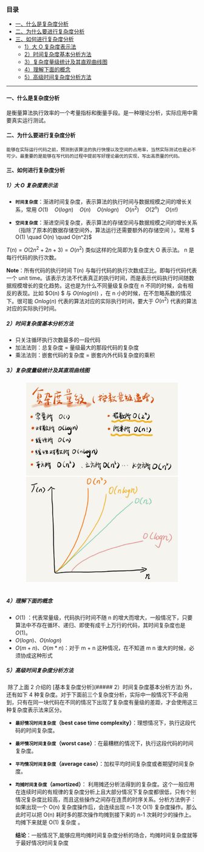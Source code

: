 <!--ts-->

### 目录

* [一、什么是复杂度分析](#一什么是复杂度分析)
* [二、为什么要进行复杂度分析](#二为什么要进行复杂度分析)
* [三、如何进行复杂度分析](#三如何进行复杂度分析)
   * [1）大 O 复杂度表示法](#1大-o-复杂度表示法)
   * [2）时间复杂度基本分析方法](#2时间复杂度基本分析方法)
   * [3）复杂度量级统计及其直观曲线图](#3复杂度量级统计及其直观曲线图)
   * [4）理解下面的概念](#4理解下面的概念)
   * [5）高级时间复杂度分析方法](#5高级时间复杂度分析方法)

---



#### 一、什么是复杂度分析

​	是衡量算法执行效率的一个考量指标和衡量手段。是一种理论分析，实际应用中需要真实运行测试。

#### 二、为什么要进行复杂度分析

 	能够在实际运行代码之前，预测到该算法的执行快慢以及空间的占用率，当然实际测试也是必不可少。最重要的是能够在写代码的过程中提前写好理论最优的实现，写出高质量的代码。

#### 三、如何进行复杂度分析

##### 1）大 O 复杂度表示法

- **`时间复杂度`**：渐进时间复杂度，表示算法的执行时间与数据规模之间的增长关系，常用 $O(1)\quad O(logn) \quad O(n) \quad O(nlogn) \quad O(n^2) \quad O(2^n) \quad O(n!)$

- **`空间复杂度`**：渐进空间复杂度，表示算法的存储空间与数据规模之间的增长关系（指除了原本的数据存储空间外，算法运行还需要额外的存储空间 ）。常用 $ O(1) \quad O(n) \quad O(n^2)$

$T(n) = O(2n^2 + 2n + 3) = O(n^2)$ 类似这样的化简即为复杂度大 O 表示法。 n 是每行代码的执行次数。

**Note**：所有代码的执行时间 T(n) 与每行代码的执行次数成正比。即每行代码代表一个 unit time。该表示方法不代表真正的执行时间，而是表示代码执行时间随数据规模增长的变化趋势。这也是为什么不同量级复杂度在 n 不同的时候，会有相反的表现。比如 $O(n) $ 与 $O(nlog(n))$ ，在 n 小的时候，在不忽略系数的情况下。很可能 $Onlog(n)$ 代表的算法对应的实际执行时间，要大于 $O(n^2)$ 代表的算法对应的实际执行时间。

##### 2）时间复杂度基本分析方法

- 只关注循环执行次数最多的一段代码
- 加法法则：总复杂度 = 量级最大的那段代码的复杂度
- 乘法法则：嵌套代码的复杂度 = 嵌套内外代码复杂度的乘积

##### 3）复杂度量级统计及其直观曲线图

<div align = "center"> 
  <img src = "pics/复杂度/复杂度量级.png" width = "400px"/> 
  <img src = "pics/复杂度/复杂度效果图.png" width = "400px"/>
</div><br>

##### 4）理解下面的概念

- $O(1$) ：代表常量级，代码执行时间不随 n 的增大而增大，一般情况下，只要算法中不存在循环、递归、即使有成千上万行的代码，其时间复杂度也是 $O(1)$。
- $O(logn)$、$O(nlogn)$
- $O(m+n)$、$O(m*n)$：对于 m + n 这种情况，在不知道 m n 谁大的时候，必须协成这种形式

##### 5）高级时间复杂度分析方法

​	除了上面 2 介绍的 [基本复杂度分析](##### 2）时间复杂度基本分析方法) 外，还有如下 4 种复杂度。对于下面前三个复杂度分析，实际中一般情况下不会用到，只有在同一块代码在不同的情况下出现了复杂度有量级的差距，才会使用这三种复杂度表示法来区分。

- **`最好情况时间复杂度`（best case time complexity）**：理想情况下，执行这段代码的时间复杂度。

- **`最坏情况时间复杂度`（worst case）**：在最糟糕的情况下，执行这段代码的时间复杂度。

- **`平均情况时间复杂度`（average case）**：加权平均时间复杂度或者期望时间复杂度。

- **`均摊时间复杂度`（amortized）**： 利用摊还分析法得到的复杂度。这个一般应用在连续时间的有规律的复杂度分析上且大部分情况下复杂度都很低，只有个别情况复杂度比较高，而且这些操作之间存在连贯的时序关系。分析方法例子：如果出现一个 O(n) 复杂度操作后，会连续出现 n-1 次 O(1) 复杂度操作。那么此时可以把 O(n) 耗时多的那次操作均摊到接下来的 n-1 次耗时少的操作上。均摊下来就是 O(1) 复杂度 。

  **结论**：一般情况下,能够应用均摊时间复杂度分析的场合，均摊时间复杂度就等于最好情况时间复杂度
<!--te-->
